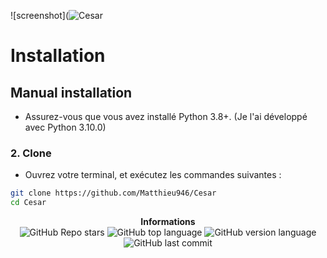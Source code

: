 ![screenshot](![Cesar](https://user-images.githubusercontent.com/72413056/151698133-d5a57676-3443-4039-93fd-3b1c7cfcf956.png)

# Installation

## Manual installation
- Assurez-vous que vous avez installé Python 3.8+. (Je l'ai développé avec Python 3.10.0)

### 2. Clone
- Ouvrez votre terminal, et exécutez les commandes suivantes :
```bash
git clone https://github.com/Matthieu946/Cesar
cd Cesar
```

<p align="center"> 
    <b>Informations</b><br>
    <img alt="GitHub Repo stars" src="https://img.shields.io/github/stars/Matthieu946/Cesar">
    <img alt="GitHub top language" src="https://img.shields.io/github/languages/top/Matthieu946/Cesar">
    <img alt="GitHub version language" src="https://img.shields.io/badge/Python-3.8%2B-green/Matthieu946/Cesar">
    <img alt="GitHub last commit" src="https://img.shields.io/badge/version-1.0-blue/Matthieu946/Cesar">
</p>
